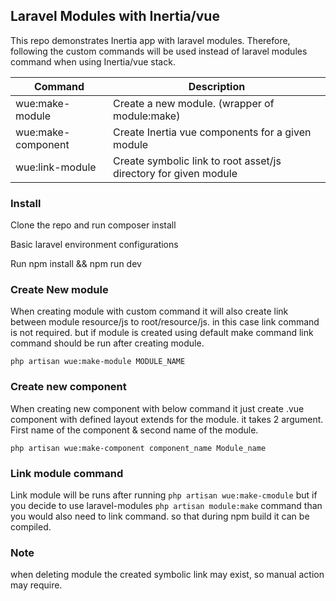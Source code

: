 ## Laravel Modules with Inertia/vue

This repo demonstrates Inertia app with laravel modules. Therefore, following the custom commands will be used instead of laravel modules command when using Inertia/vue stack.

| Command            | Description                                                      |
|--------------------|------------------------------------------------------------------|
| wue:make-module    | Create a new module. (wrapper of module:make)                    |
| wue:make-component | Create Inertia vue components for a given module                 |
| wue:link-module    | Create symbolic link to root asset/js directory for given module |

### Install

Clone the repo and run composer install

Basic laravel environment configurations

Run npm install && npm run dev

### Create New module
When creating module with custom command it will also create link between module resource/js to root/resource/js.
in this case link command is not required. but if module is created using default make command link command should be run after creating module.

`php artisan wue:make-module MODULE_NAME` 

### Create new component
When creating new component with below command it just create .vue component with defined layout extends for the module.
it takes 2 argument. First name of the component & second name of the module.

`php artisan wue:make-component component_name Module_name`

### Link module command
Link module will be runs after running `php artisan wue:make-cmodule` but if you decide to use laravel-modules `php artisan module:make` command than you would also need to link command. so that during npm build it can be compiled.

### Note
when deleting module the created symbolic link may exist, so manual action may require.

